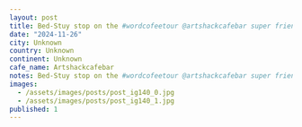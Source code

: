 ```yaml
---
layout: post
title: Bed-Stuy stop on the #wordcofeetour @artshackcafebar super friendly staff, with a neat ceramics store inside.
date: "2024-11-26"
city: Unknown
country: Unknown
continent: Unknown
cafe_name: Artshackcafebar
notes: Bed-Stuy stop on the #wordcofeetour @artshackcafebar super friendly staff, with a neat ceramics store inside.
images:
  - /assets/images/posts/post_ig140_0.jpg
  - /assets/images/posts/post_ig140_1.jpg
published: 1
---
```

